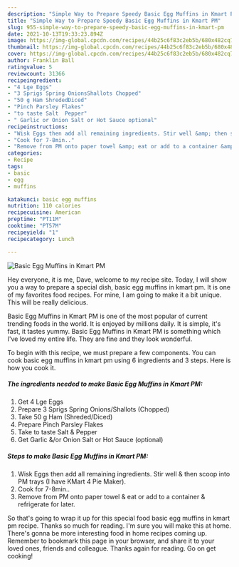 ```yaml
---
description: "Simple Way to Prepare Speedy Basic Egg Muffins in Kmart PM"
title: "Simple Way to Prepare Speedy Basic Egg Muffins in Kmart PM"
slug: 955-simple-way-to-prepare-speedy-basic-egg-muffins-in-kmart-pm
date: 2021-10-13T19:33:23.894Z
image: https://img-global.cpcdn.com/recipes/44b25c6f83c2eb5b/680x482cq70/basic-egg-muffins-in-kmart-pm-recipe-main-photo.jpg
thumbnail: https://img-global.cpcdn.com/recipes/44b25c6f83c2eb5b/680x482cq70/basic-egg-muffins-in-kmart-pm-recipe-main-photo.jpg
cover: https://img-global.cpcdn.com/recipes/44b25c6f83c2eb5b/680x482cq70/basic-egg-muffins-in-kmart-pm-recipe-main-photo.jpg
author: Franklin Ball
ratingvalue: 5
reviewcount: 31366
recipeingredient:
- "4 Lge Eggs"
- "3 Sprigs Spring OnionsShallots Chopped"
- "50 g Ham ShrededDiced"
- "Pinch Parsley Flakes"
- "to taste Salt  Pepper"
- " Garlic or Onion Salt or Hot Sauce optional"
recipeinstructions:
- "Wisk Eggs then add all remaining ingredients. Stir well &amp; then scoop into PM trays (I have KMart 4 Pie Maker)."
- "Cook for 7-8min.."
- "Remove from PM onto paper towel &amp; eat or add to a container &amp; refrigerate for later."
categories:
- Recipe
tags:
- basic
- egg
- muffins

katakunci: basic egg muffins 
nutrition: 110 calories
recipecuisine: American
preptime: "PT11M"
cooktime: "PT57M"
recipeyield: "1"
recipecategory: Lunch

---
```



![Basic Egg Muffins in Kmart PM](https://img-global.cpcdn.com/recipes/44b25c6f83c2eb5b/680x482cq70/basic-egg-muffins-in-kmart-pm-recipe-main-photo.jpg)

Hey everyone, it is me, Dave, welcome to my recipe site. Today, I will show you a way to prepare a special dish, basic egg muffins in kmart pm. It is one of my favorites food recipes. For mine, I am going to make it a bit unique. This will be really delicious.

Basic Egg Muffins in Kmart PM is one of the most popular of current trending foods in the world. It is enjoyed by millions daily. It is simple, it's fast, it tastes yummy. Basic Egg Muffins in Kmart PM is something which I've loved my entire life. They are fine and they look wonderful.




To begin with this recipe, we must prepare a few components. You can cook basic egg muffins in kmart pm using 6 ingredients and 3 steps. Here is how you cook it.

<!--inarticleads1-->

##### The ingredients needed to make Basic Egg Muffins in Kmart PM:

1. Get 4 Lge Eggs
1. Prepare 3 Sprigs Spring Onions/Shallots (Chopped)
1. Take 50 g Ham (Shreded/Diced)
1. Prepare Pinch Parsley Flakes
1. Take to taste Salt &amp; Pepper
1. Get  Garlic &amp;/or Onion Salt or Hot Sauce (optional)




<!--inarticleads2-->

##### Steps to make Basic Egg Muffins in Kmart PM:

1. Wisk Eggs then add all remaining ingredients. Stir well &amp; then scoop into PM trays (I have KMart 4 Pie Maker).
1. Cook for 7-8min..
1. Remove from PM onto paper towel &amp; eat or add to a container &amp; refrigerate for later.




So that's going to wrap it up for this special food basic egg muffins in kmart pm recipe. Thanks so much for reading. I'm sure you will make this at home. There's gonna be more interesting food in home recipes coming up. Remember to bookmark this page in your browser, and share it to your loved ones, friends and colleague. Thanks again for reading. Go on get cooking!
